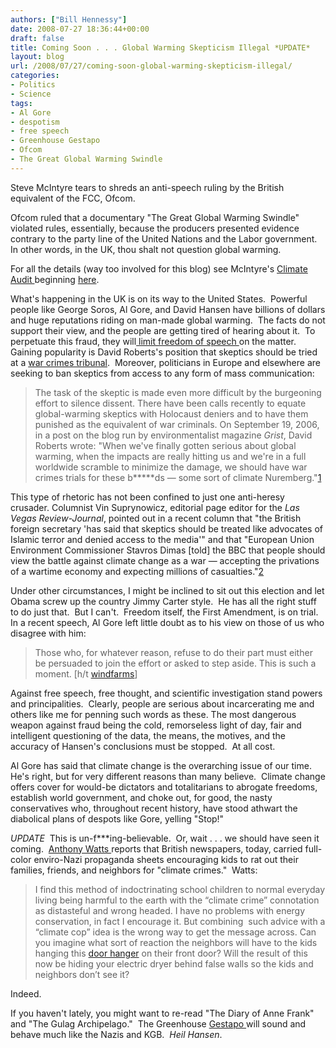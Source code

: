 ```yaml
---
authors: ["Bill Hennessy"]
date: 2008-07-27 18:36:44+00:00
draft: false
title: Coming Soon . . . Global Warming Skepticism Illegal *UPDATE*
layout: blog
url: /2008/07/27/coming-soon-global-warming-skepticism-illegal/
categories:
- Politics
- Science
tags:
- Al Gore
- despotism
- free speech
- Greenhouse Gestapo
- Ofcom
- The Great Global Warming Swindle
---
```


Steve McIntyre tears to shreds an anti-speech ruling by the British equivalent of the FCC, Ofcom. 

Ofcom ruled that a documentary "The Great Global Warming Swindle" violated rules, essentially, because the producers presented evidence contrary to the party line of the United Nations and the Labor government. In other words, in the UK, thou shalt not question global warming.

For all the details (way too involved for this blog) see McIntyre's [Climate Audit ](https://www.climateaudit.org)beginning [here](https://www.climateaudit.org/?p=3328).

What's happening in the UK is on its way to the United States.  Powerful people like George Soros, Al Gore, and David Hansen have billions of dollars and huge reputations riding on man-made global warming.  The facts do not support their view, and the people are getting tired of hearing about it.  To perpetuate this fraud, they will[ limit freedom of speech ](https://www.spiked-online.com/index.php?/site/article/1782/)on the matter.  Gaining popularity is David Roberts's position that skeptics should be tried at a [war crimes tribunal](https://www.thenewamerican.com/node/2879).  Moreover, politicians in Europe and elsewhere are seeking to ban skeptics from access to any form of mass communication:


> The task of the skeptic is made even more difficult by the burgeoning effort to silence dissent. There have been calls recently to equate global-warming skeptics with Holocaust deniers and to have them punished as the equivalent of war criminals. On September 19, 2006, in a post on the blog run by environmentalist magazine _Grist_, David Roberts wrote: "When we've finally gotten serious about global warming, when the impacts are really hitting us and we're in a full worldwide scramble to minimize the damage, we should have war crimes trials for these b*****ds — some sort of climate Nuremberg."[1](https://hennessysview.com/wp-admin/#1) 

This type of rhetoric has not been confined to just one anti-heresy crusader. Columnist Vin Suprynowicz, editorial page editor for the _Las Vegas Review-Journal_, pointed out in a recent column that "the British foreign secretary 'has said that skeptics should be treated like advocates of Islamic terror and denied access to the media'" and that "European Union Environment Commissioner Stavros Dimas [told] the BBC that people should view the battle against climate change as a war — accepting the privations of a wartime economy and expecting millions of casualties."[2](https://hennessysview.com/wp-admin/#2)


Under other circumstances, I might be inclined to sit out this election and let Obama screw up the country Jimmy Carter style.  He has all the right stuff to do just that.  But I can't.  Freedom itself, the First Amendment, is on trial.   In a recent speech, Al Gore left little doubt as to his view on those of us who disagree with him:


> Those who, for whatever reason, refuse to do their part must either be
persuaded to join the effort or asked to step aside. This is such a
moment. [h/t [windfarms](https://windfarms.wordpress.com/2008/07/18/al-gore%e2%80%99s-energy-speech/)]


Against free speech, free thought, and scientific investigation stand powers and principalities.  Clearly, people are serious about incarcerating me and others like me for penning such words as these. The most dangerous weapon against fraud being the cold, remorseless light of day, fair and intelligent questioning of the data, the means, the motives, and the accuracy of Hansen's conclusions must be stopped.  At all cost.

Al Gore has said that climate change is the overarching issue of our time.  He's right, but for very different reasons than many believe.  Climate change offers cover for would-be dictators and totalitarians to abrogate freedoms, establish world government, and choke out, for good, the nasty conservatives who, throughout recent history, have stood athwart the diabolical plans of despots like Gore, yelling "Stop!"

*UPDATE*  This is un-f***ing-believable.  Or, wait . . . we should have seen it coming.  [Anthony Watts ](https://wattsupwiththat.wordpress.com/2008/07/27/hey-kids-be-a-climate-cop-rat-on-your-family-friends-and-classmates/)reports that British newspapers, today, carried full-color enviro-Nazi propaganda sheets encouraging kids to rat out their families, friends, and neighbors for "climate crimes."  Watts:


> I find this method of indoctrinating school children to normal everyday living being harmful to the earth with the “climate crime” connotation as distasteful and wrong headed. I have no problems with energy conservation, in fact I encourage it. But combining  such advice with a “climate cop” idea is the wrong way to get the message across. Can you imagine what sort of reaction the neighbors will have to the kids hanging this [door hanger](https://www.climatecops.com/downloads/climate_cops_door_hanger.pdf) on their front door? Will the result of this now be hiding your electric dryer behind false walls so the kids and neighbors don’t see it?


Indeed. 

If you haven't lately, you might want to re-read "The Diary of Anne Frank" and "The Gulag Archipelago."  The Greenhouse [Gestapo ](https://en.wikipedia.org/wiki/Gestapo)will sound and behave much like the Nazis and KGB.  _Heil Hansen_.

